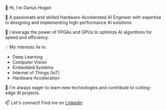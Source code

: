 👋 Hi, I'm Darius Hogan

🚀 A passionate and skilled Hardware-Accelerated AI Engineer with expertise in designing and implementing high-performance AI solutions.

💪 I leverage the power of FPGAs and GPUs to optimize AI algorithms for speed and efficiency.

💡 My interests lie in:
* Deep Learning
* Computer Vision
* Embedded Systems
* Internet of Things (IoT)
* Hardware Acceleration

🌱 I'm always eager to learn new technologies and contribute to cutting-edge AI projects.

📫 Let's connect! Find me on [Linkedin](https://www.linkedin.com/in/darius-hogan-8b116b331/)
